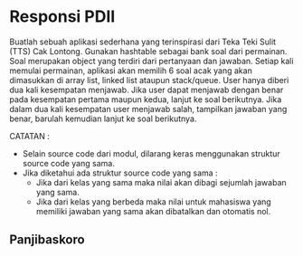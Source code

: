 # Responsi PDII

Buatlah sebuah aplikasi sederhana yang terinspirasi dari Teka Teki Sulit (TTS) Cak Lontong. Gunakan hashtable sebagai bank soal dari permainan. Soal merupakan object yang terdiri dari pertanyaan dan jawaban. Setiap kali memulai permainan, aplikasi akan memilih 6 soal acak yang akan dimasukkan di array list, linked list ataupun stack/queue. User hanya diberi dua kali kesempatan menjawab. Jika user dapat menjawab dengan benar pada kesempatan pertama maupun kedua, lanjut ke soal berikutnya. Jika dalam dua kali kesempatan user menjawab salah, tampilkan jawaban yang benar, barulah kemudian lanjut ke soal berikutnya.

CATATAN :

* Selain source code dari modul, dilarang keras menggunakan struktur source code yang sama.
* Jika diketahui ada struktur source code yang sama :
    * Jika dari kelas yang sama maka nilai akan dibagi sejumlah jawaban yang sama.
    * Jika dari kelas yang berbeda maka nilai untuk mahasiswa yang memiliki jawaban yang sama akan dibatalkan dan otomatis nol.

## Panjibaskoro 